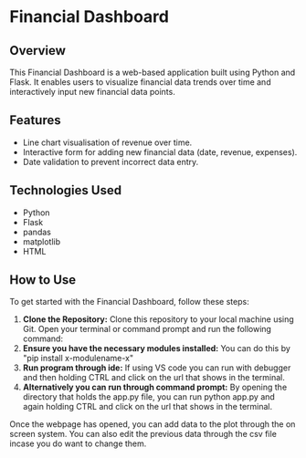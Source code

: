 # Financial Dashboard

## Overview
This Financial Dashboard is a web-based application built using Python and Flask. It enables users to visualize financial data trends over time and interactively input new financial data points.

## Features
- Line chart visualisation of revenue over time.
- Interactive form for adding new financial data (date, revenue, expenses).
- Date validation to prevent incorrect data entry.

## Technologies Used
[//]: # (List the programming languages, frameworks, libraries, and tools used in your project.)
- Python
- Flask
- pandas
- matplotlib
- HTML

## How to Use
To get started with the Financial Dashboard, follow these steps:

1. **Clone the Repository:** Clone this repository to your local machine using Git. Open your terminal or command prompt and run the following command:
2. **Ensure you have the necessary modules installed:** You can do this by "pip install x-modulename-x"
3. **Run program through ide:** If using VS code you can run with debugger and then holding CTRL and click on the url that shows in the terminal.
4. **Alternatively you can run through command prompt:** By opening the directory that holds the app.py file, you can run python app.py and again holding CTRL and click on the url that shows in the terminal.

Once the webpage has opened, you can add data to the plot through the on screen system.
You can also edit the previous data through the csv file incase you do want to change them.
